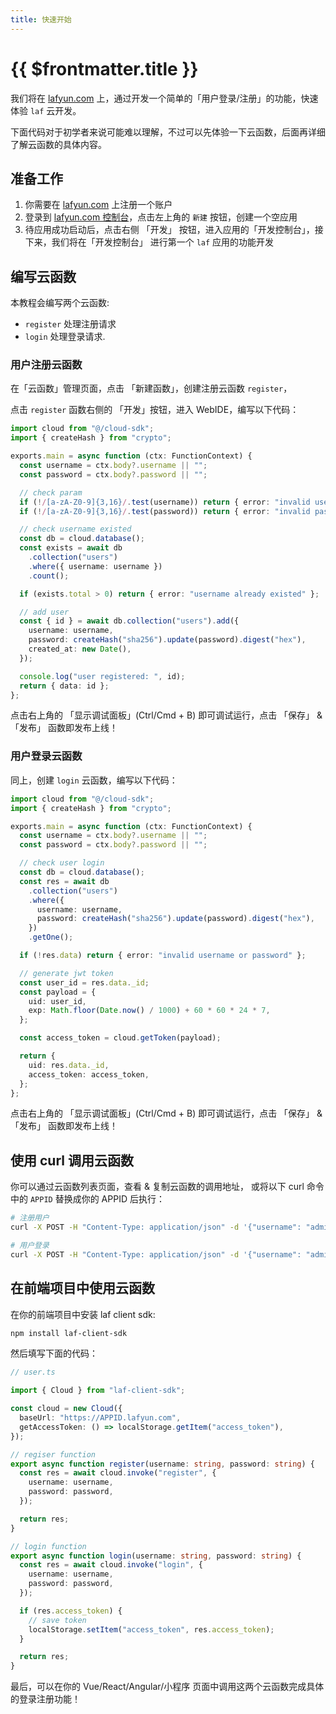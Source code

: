 ```yaml
---
title: 快速开始
---
```


# {{ $frontmatter.title }}

我们将在 [lafyun.com](https://www.lafyun.com) 上，通过开发一个简单的「用户登录/注册」的功能，快速体验 `laf` 云开发。

下面代码对于初学者来说可能难以理解，不过可以先体验一下云函数，后面再详细了解云函数的具体内容。

## 准备工作

1. 你需要在 [lafyun.com](https://console.lafyun.com) 上注册一个账户
2. 登录到 [lafyun.com 控制台](https://console.lafyun.com)，点击左上角的 `新建` 按钮，创建一个空应用
3. 待应用成功启动后，点击右侧 「开发」 按钮，进入应用的「开发控制台」，接下来，我们将在「开发控制台」 进行第一个 `laf` 应用的功能开发

## 编写云函数

本教程会编写两个云函数:

- `register` 处理注册请求
- `login` 处理登录请求.

### 用户注册云函数

在「云函数」管理页面，点击 「新建函数」，创建注册云函数 `register`，

点击 `register` 函数右侧的 「开发」按钮，进入 WebIDE，编写以下代码：

```ts
import cloud from "@/cloud-sdk";
import { createHash } from "crypto";

exports.main = async function (ctx: FunctionContext) {
  const username = ctx.body?.username || "";
  const password = ctx.body?.password || "";

  // check param
  if (!/[a-zA-Z0-9]{3,16}/.test(username)) return { error: "invalid username" };
  if (!/[a-zA-Z0-9]{3,16}/.test(password)) return { error: "invalid password" };

  // check username existed
  const db = cloud.database();
  const exists = await db
    .collection("users")
    .where({ username: username })
    .count();

  if (exists.total > 0) return { error: "username already existed" };

  // add user
  const { id } = await db.collection("users").add({
    username: username,
    password: createHash("sha256").update(password).digest("hex"),
    created_at: new Date(),
  });

  console.log("user registered: ", id);
  return { data: id };
};
```

点击右上角的 「显示调试面板」(Ctrl/Cmd + B) 即可调试运行，点击 「保存」 & 「发布」 函数即发布上线！

### 用户登录云函数

同上，创建 `login` 云函数，编写以下代码：

```ts
import cloud from "@/cloud-sdk";
import { createHash } from "crypto";

exports.main = async function (ctx: FunctionContext) {
  const username = ctx.body?.username || "";
  const password = ctx.body?.password || "";

  // check user login
  const db = cloud.database();
  const res = await db
    .collection("users")
    .where({
      username: username,
      password: createHash("sha256").update(password).digest("hex"),
    })
    .getOne();

  if (!res.data) return { error: "invalid username or password" };

  // generate jwt token
  const user_id = res.data._id;
  const payload = {
    uid: user_id,
    exp: Math.floor(Date.now() / 1000) + 60 * 60 * 24 * 7,
  };

  const access_token = cloud.getToken(payload);

  return {
    uid: res.data._id,
    access_token: access_token,
  };
};
```

点击右上角的 「显示调试面板」(Ctrl/Cmd + B) 即可调试运行，点击 「保存」 & 「发布」 函数即发布上线！

## 使用 curl 调用云函数

你可以通过云函数列表页面，查看 & 复制云函数的调用地址，
或将以下 curl 命令中的 `APPID` 替换成你的 APPID 后执行：

```bash
# 注册用户
curl -X POST -H "Content-Type: application/json" -d '{"username": "admin", "password": "admin"}' https://APPID.lafyun.com/register

# 用户登录
curl -X POST -H "Content-Type: application/json" -d '{"username": "admin", "password": "admin"}' https://APPID.lafyun.com/login


```

## 在前端项目中使用云函数

在你的前端项目中安装 laf client sdk:

```bash
npm install laf-client-sdk
```

然后填写下面的代码：

```ts
// user.ts

import { Cloud } from "laf-client-sdk";

const cloud = new Cloud({
  baseUrl: "https://APPID.lafyun.com",
  getAccessToken: () => localStorage.getItem("access_token"),
});

// regiser function
export async function register(username: string, password: string) {
  const res = await cloud.invoke("register", {
    username: username,
    password: password,
  });

  return res;
}

// login function
export async function login(username: string, password: string) {
  const res = await cloud.invoke("login", {
    username: username,
    password: password,
  });

  if (res.access_token) {
    // save token
    localStorage.setItem("access_token", res.access_token);
  }

  return res;
}
```

最后，可以在你的 Vue/React/Angular/小程序 页面中调用这两个云函数完成具体的登录注册功能！
